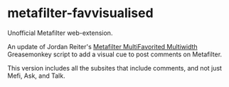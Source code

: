 # metafilter-favvisualised

Unofficial Metafilter web-extension.

An update of Jordan Reiter's [Metafilter MultiFavorited Multiwidth](http://userscripts-mirror.org/scripts/review/18788) Greasemonkey script to add a visual cue to post comments on Metafilter.

This version includes all the subsites that include comments, and not just Mefi, Ask, and Talk.